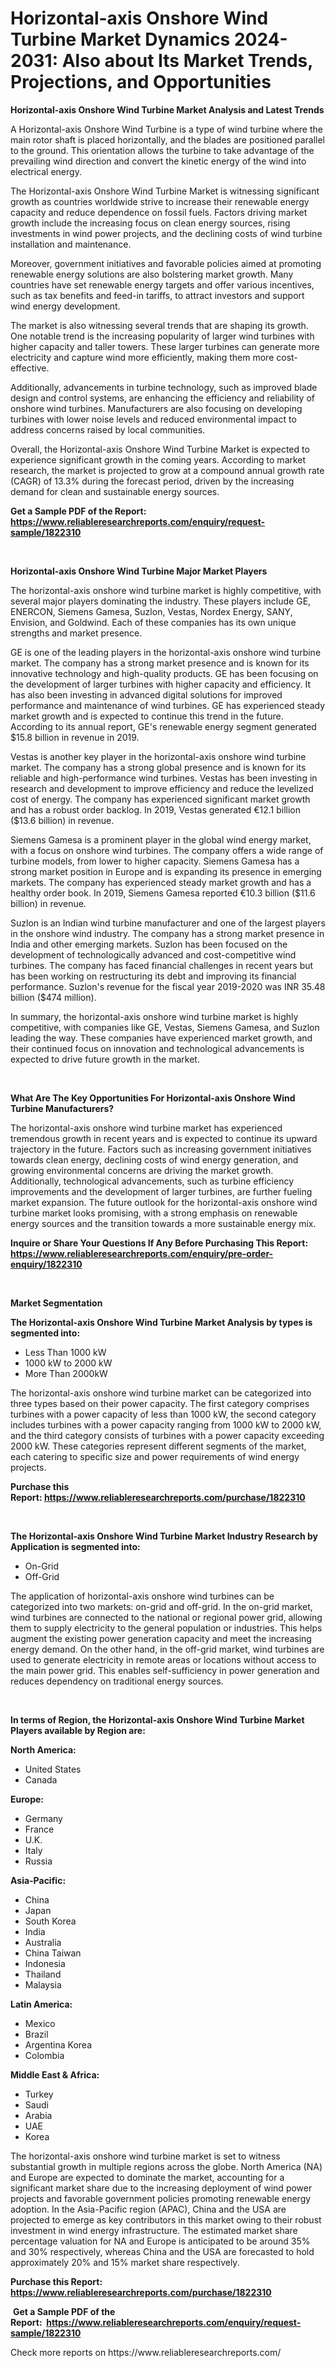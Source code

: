 <p><h1>Horizontal-axis Onshore Wind Turbine Market Dynamics 2024-2031: Also about Its Market Trends, Projections, and Opportunities</h1></p><p><strong>Horizontal-axis Onshore Wind Turbine Market Analysis and Latest Trends</strong></p>
<p><p>A Horizontal-axis Onshore Wind Turbine is a type of wind turbine where the main rotor shaft is placed horizontally, and the blades are positioned parallel to the ground. This orientation allows the turbine to take advantage of the prevailing wind direction and convert the kinetic energy of the wind into electrical energy.</p><p>The Horizontal-axis Onshore Wind Turbine Market is witnessing significant growth as countries worldwide strive to increase their renewable energy capacity and reduce dependence on fossil fuels. Factors driving market growth include the increasing focus on clean energy sources, rising investments in wind power projects, and the declining costs of wind turbine installation and maintenance.</p><p>Moreover, government initiatives and favorable policies aimed at promoting renewable energy solutions are also bolstering market growth. Many countries have set renewable energy targets and offer various incentives, such as tax benefits and feed-in tariffs, to attract investors and support wind energy development.</p><p>The market is also witnessing several trends that are shaping its growth. One notable trend is the increasing popularity of larger wind turbines with higher capacity and taller towers. These larger turbines can generate more electricity and capture wind more efficiently, making them more cost-effective.</p><p>Additionally, advancements in turbine technology, such as improved blade design and control systems, are enhancing the efficiency and reliability of onshore wind turbines. Manufacturers are also focusing on developing turbines with lower noise levels and reduced environmental impact to address concerns raised by local communities.</p><p>Overall, the Horizontal-axis Onshore Wind Turbine Market is expected to experience significant growth in the coming years. According to market research, the market is projected to grow at a compound annual growth rate (CAGR) of 13.3% during the forecast period, driven by the increasing demand for clean and sustainable energy sources.</p></p>
<p><strong>Get a Sample PDF of the Report:&nbsp; <a href="https://www.reliableresearchreports.com/enquiry/request-sample/1822310">https://www.reliableresearchreports.com/enquiry/request-sample/1822310</a></strong></p>
<p>&nbsp;</p>
<p><strong>Horizontal-axis Onshore Wind Turbine Major Market Players</strong></p>
<p><p>The horizontal-axis onshore wind turbine market is highly competitive, with several major players dominating the industry. These players include GE, ENERCON, Siemens Gamesa, Suzlon, Vestas, Nordex Energy, SANY, Envision, and Goldwind. Each of these companies has its own unique strengths and market presence.</p><p>GE is one of the leading players in the horizontal-axis onshore wind turbine market. The company has a strong market presence and is known for its innovative technology and high-quality products. GE has been focusing on the development of larger turbines with higher capacity and efficiency. It has also been investing in advanced digital solutions for improved performance and maintenance of wind turbines. GE has experienced steady market growth and is expected to continue this trend in the future. According to its annual report, GE's renewable energy segment generated $15.8 billion in revenue in 2019.</p><p>Vestas is another key player in the horizontal-axis onshore wind turbine market. The company has a strong global presence and is known for its reliable and high-performance wind turbines. Vestas has been investing in research and development to improve efficiency and reduce the levelized cost of energy. The company has experienced significant market growth and has a robust order backlog. In 2019, Vestas generated €12.1 billion ($13.6 billion) in revenue.</p><p>Siemens Gamesa is a prominent player in the global wind energy market, with a focus on onshore wind turbines. The company offers a wide range of turbine models, from lower to higher capacity. Siemens Gamesa has a strong market position in Europe and is expanding its presence in emerging markets. The company has experienced steady market growth and has a healthy order book. In 2019, Siemens Gamesa reported €10.3 billion ($11.6 billion) in revenue.</p><p>Suzlon is an Indian wind turbine manufacturer and one of the largest players in the onshore wind industry. The company has a strong market presence in India and other emerging markets. Suzlon has been focused on the development of technologically advanced and cost-competitive wind turbines. The company has faced financial challenges in recent years but has been working on restructuring its debt and improving its financial performance. Suzlon's revenue for the fiscal year 2019-2020 was INR 35.48 billion ($474 million).</p><p>In summary, the horizontal-axis onshore wind turbine market is highly competitive, with companies like GE, Vestas, Siemens Gamesa, and Suzlon leading the way. These companies have experienced market growth, and their continued focus on innovation and technological advancements is expected to drive future growth in the market.</p></p>
<p>&nbsp;</p>
<p><strong>What Are The Key Opportunities For Horizontal-axis Onshore Wind Turbine Manufacturers?</strong></p>
<p><p>The horizontal-axis onshore wind turbine market has experienced tremendous growth in recent years and is expected to continue its upward trajectory in the future. Factors such as increasing government initiatives towards clean energy, declining costs of wind energy generation, and growing environmental concerns are driving the market growth. Additionally, technological advancements, such as turbine efficiency improvements and the development of larger turbines, are further fueling market expansion. The future outlook for the horizontal-axis onshore wind turbine market looks promising, with a strong emphasis on renewable energy sources and the transition towards a more sustainable energy mix.</p></p>
<p><strong>Inquire or Share Your Questions If Any Before Purchasing This Report: <a href="https://www.reliableresearchreports.com/enquiry/pre-order-enquiry/1822310">https://www.reliableresearchreports.com/enquiry/pre-order-enquiry/1822310</a></strong></p>
<p>&nbsp;</p>
<p><strong>Market Segmentation</strong></p>
<p><strong>The Horizontal-axis Onshore Wind Turbine Market Analysis by types is segmented into:</strong></p>
<p><ul><li>Less Than 1000 kW</li><li>1000 kW to 2000 kW</li><li>More Than 2000kW</li></ul></p>
<p><p>The horizontal-axis onshore wind turbine market can be categorized into three types based on their power capacity. The first category comprises turbines with a power capacity of less than 1000 kW, the second category includes turbines with a power capacity ranging from 1000 kW to 2000 kW, and the third category consists of turbines with a power capacity exceeding 2000 kW. These categories represent different segments of the market, each catering to specific size and power requirements of wind energy projects.</p></p>
<p><strong>Purchase this Report:&nbsp;<a href="https://www.reliableresearchreports.com/purchase/1822310">https://www.reliableresearchreports.com/purchase/1822310</a></strong></p>
<p>&nbsp;</p>
<p><strong>The Horizontal-axis Onshore Wind Turbine Market Industry Research by Application is segmented into:</strong></p>
<p><ul><li>On-Grid</li><li>Off-Grid</li></ul></p>
<p><p>The application of horizontal-axis onshore wind turbines can be categorized into two markets: on-grid and off-grid. In the on-grid market, wind turbines are connected to the national or regional power grid, allowing them to supply electricity to the general population or industries. This helps augment the existing power generation capacity and meet the increasing energy demand. On the other hand, in the off-grid market, wind turbines are used to generate electricity in remote areas or locations without access to the main power grid. This enables self-sufficiency in power generation and reduces dependency on traditional energy sources.</p></p>
<p>&nbsp;</p>
<p><strong>In terms of Region, the Horizontal-axis Onshore Wind Turbine Market Players available by Region are:</strong></p>
<p>
    <p> <strong> North America: </strong>
        <ul>
            <li>United States</li>
            <li>Canada</li>
        </ul>
        </p> 
    <p> <strong> Europe: </strong>
        <ul>
            <li>Germany</li>
            <li>France</li>
            <li>U.K.</li>
            <li>Italy</li>
            <li>Russia</li>
        </ul>
        </p> 
    <p> <strong> Asia-Pacific: </strong>
        <ul>
            <li>China</li>
            <li>Japan</li>
            <li>South Korea</li>
            <li>India</li>
            <li>Australia</li>
            <li>China Taiwan</li>
            <li>Indonesia</li>
            <li>Thailand</li>
            <li>Malaysia</li>
        </ul>
        </p> 
    <p> <strong> Latin America: </strong>
        <ul>
            <li>Mexico</li>
            <li>Brazil</li>
            <li>Argentina Korea</li>
            <li>Colombia</li>
        </ul>
        </p> 
    <p> <strong> Middle East & Africa: </strong>
        <ul>
            <li>Turkey</li>
            <li>Saudi</li>
            <li>Arabia</li>
            <li>UAE</li>
            <li>Korea</li>
        </ul>
    </p>
    </p>
<p><p>The horizontal-axis onshore wind turbine market is set to witness substantial growth in multiple regions across the globe. North America (NA) and Europe are expected to dominate the market, accounting for a significant market share due to the increasing deployment of wind power projects and favorable government policies promoting renewable energy adoption. In the Asia-Pacific region (APAC), China and the USA are projected to emerge as key contributors in this market owing to their robust investment in wind energy infrastructure. The estimated market share percentage valuation for NA and Europe is anticipated to be around 35% and 30% respectively, whereas China and the USA are forecasted to hold approximately 20% and 15% market share respectively.</p></p>
<p><strong>Purchase this Report: <a href="https://www.reliableresearchreports.com/purchase/1822310">https://www.reliableresearchreports.com/purchase/1822310</a></strong></p>
<p>&nbsp;<strong>Get a Sample PDF of the Report:&nbsp;&nbsp;<a href="https://www.reliableresearchreports.com/enquiry/request-sample/1822310">https://www.reliableresearchreports.com/enquiry/request-sample/1822310</a></strong></p>
<p><strong></strong></p>
<p>Check more reports on https://www.reliableresearchreports.com/</p>